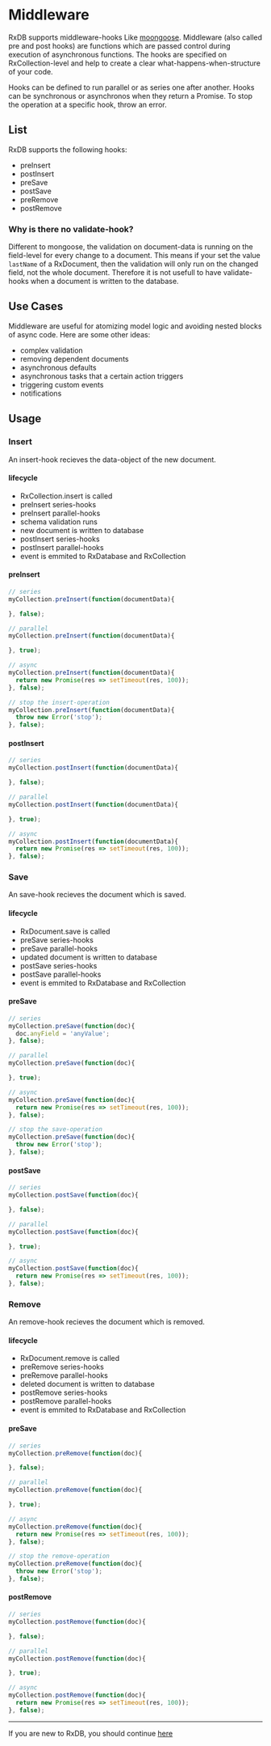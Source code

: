 # Middleware
RxDB supports middleware-hooks Like [moongoose](http://mongoosejs.com/docs/middleware.html).
Middleware (also called pre and post hooks) are functions which are passed control during execution of asynchronous functions.
The hooks are specified on RxCollection-level and help to create a clear what-happens-when-structure of your code.

Hooks can be defined to run parallel or as series one after another.
Hooks can be synchronous or asynchronos when they return a Promise.
To stop the operation at a specific hook, throw an error.

## List
RxDB supports the following hooks:
- preInsert
- postInsert
- preSave
- postSave
- preRemove
- postRemove

### Why is there no validate-hook?
Different to mongoose, the validation on document-data is running on the field-level for every change to a document.
This means if your set the value ```lastName``` of a RxDocument, then the validation will only run on the changed field, not the whole document.
Therefore it is not usefull to have validate-hooks when a document is written to the database.


## Use Cases
Middleware are useful for atomizing model logic and avoiding nested blocks of async code.
Here are some other ideas:

- complex validation
- removing dependent documents
- asynchronous defaults
- asynchronous tasks that a certain action triggers
- triggering custom events
- notifications

## Usage

### Insert
An insert-hook recieves the data-object of the new document.


#### lifecycle
- RxCollection.insert is called
- preInsert series-hooks
- preInsert parallel-hooks
- schema validation runs
- new document is written to database
- postInsert series-hooks
- postInsert parallel-hooks
- event is emmited to RxDatabase and RxCollection

#### preInsert

```js
// series
myCollection.preInsert(function(documentData){

}, false);

// parallel
myCollection.preInsert(function(documentData){

}, true);

// async
myCollection.preInsert(function(documentData){
  return new Promise(res => setTimeout(res, 100));
}, false);

// stop the insert-operation
myCollection.preInsert(function(documentData){
  throw new Error('stop');
}, false);
```

#### postInsert

```js
// series
myCollection.postInsert(function(documentData){

}, false);

// parallel
myCollection.postInsert(function(documentData){

}, true);

// async
myCollection.postInsert(function(documentData){
  return new Promise(res => setTimeout(res, 100));
}, false);
```



### Save
An save-hook recieves the document which is saved.

#### lifecycle
- RxDocument.save is called
- preSave series-hooks
- preSave parallel-hooks
- updated document is written to database
- postSave series-hooks
- postSave parallel-hooks
- event is emmited to RxDatabase and RxCollection

#### preSave

```js
// series
myCollection.preSave(function(doc){
  doc.anyField = 'anyValue';
}, false);

// parallel
myCollection.preSave(function(doc){

}, true);

// async
myCollection.preSave(function(doc){
  return new Promise(res => setTimeout(res, 100));
}, false);

// stop the save-operation
myCollection.preSave(function(doc){
  throw new Error('stop');
}, false);
```

#### postSave

```js
// series
myCollection.postSave(function(doc){

}, false);

// parallel
myCollection.postSave(function(doc){

}, true);

// async
myCollection.postSave(function(doc){
  return new Promise(res => setTimeout(res, 100));
}, false);
```




### Remove
An remove-hook recieves the document which is removed.

#### lifecycle
- RxDocument.remove is called
- preRemove series-hooks
- preRemove parallel-hooks
- deleted document is written to database
- postRemove series-hooks
- postRemove parallel-hooks
- event is emmited to RxDatabase and RxCollection

#### preSave

```js
// series
myCollection.preRemove(function(doc){

}, false);

// parallel
myCollection.preRemove(function(doc){

}, true);

// async
myCollection.preRemove(function(doc){
  return new Promise(res => setTimeout(res, 100));
}, false);

// stop the remove-operation
myCollection.preRemove(function(doc){
  throw new Error('stop');
}, false);
```

#### postRemove

```js
// series
myCollection.postRemove(function(doc){

}, false);

// parallel
myCollection.postRemove(function(doc){

}, true);

// async
myCollection.postRemove(function(doc){
  return new Promise(res => setTimeout(res, 100));
}, false);
```


---------
If you are new to RxDB, you should continue [here](./LeaderElection.md)
